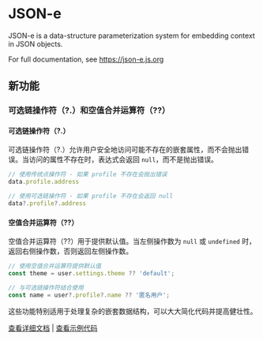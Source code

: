 # JSON-e

JSON-e is a data-structure parameterization system for embedding context in JSON objects.

For full documentation, see https://json-e.js.org

## 新功能

### 可选链操作符（?.）和空值合并运算符（??）

#### 可选链操作符（?.）

可选链操作符（?.）允许用户安全地访问可能不存在的嵌套属性，而不会抛出错误。当访问的属性不存在时，表达式会返回 `null`，而不是抛出错误。

```javascript
// 使用传统点操作符 - 如果 profile 不存在会抛出错误
data.profile.address

// 使用可选链操作符 - 如果 profile 不存在会返回 null
data?.profile?.address
```

#### 空值合并运算符（??）

空值合并运算符（??）用于提供默认值。当左侧操作数为 `null` 或 `undefined` 时，返回右侧操作数，否则返回左侧操作数。

```javascript
// 使用空值合并运算符提供默认值
const theme = user.settings.theme ?? 'default';

// 与可选链操作符结合使用
const name = user?.profile?.name ?? '匿名用户';
```

这些功能特别适用于处理复杂的嵌套数据结构，可以大大简化代码并提高健壮性。

[查看详细文档](docs/optional_chaining.md) | [查看示例代码](examples/optional_chaining_example.js)
